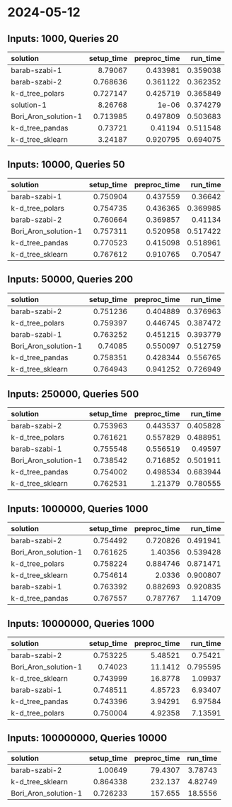 # 2024-05-12

## Inputs: 1000, Queries 20

| solution             |   setup_time |   preproc_time |   run_time |
|:---------------------|-------------:|---------------:|-----------:|
| barab-szabi-1        |     8.79067  |       0.433981 |   0.359038 |
| barab-szabi-2        |     0.768636 |       0.361122 |   0.362352 |
| k-d_tree_polars      |     0.727147 |       0.425719 |   0.365849 |
| solution-1           |     8.26768  |       1e-06    |   0.374279 |
| Bori_Aron_solution-1 |     0.713985 |       0.497809 |   0.503683 |
| k-d_tree_pandas      |     0.73721  |       0.41194  |   0.511548 |
| k-d_tree_sklearn     |     3.24187  |       0.920795 |   0.694075 |

## Inputs: 10000, Queries 50

| solution             |   setup_time |   preproc_time |   run_time |
|:---------------------|-------------:|---------------:|-----------:|
| barab-szabi-1        |     0.750904 |       0.437559 |   0.36642  |
| k-d_tree_polars      |     0.754735 |       0.436365 |   0.369985 |
| barab-szabi-2        |     0.760664 |       0.369857 |   0.41134  |
| Bori_Aron_solution-1 |     0.757311 |       0.520958 |   0.517422 |
| k-d_tree_pandas      |     0.770523 |       0.415098 |   0.518961 |
| k-d_tree_sklearn     |     0.767612 |       0.910765 |   0.70547  |

## Inputs: 50000, Queries 200

| solution             |   setup_time |   preproc_time |   run_time |
|:---------------------|-------------:|---------------:|-----------:|
| barab-szabi-2        |     0.751236 |       0.404889 |   0.376963 |
| k-d_tree_polars      |     0.759397 |       0.446745 |   0.387472 |
| barab-szabi-1        |     0.763252 |       0.451215 |   0.393779 |
| Bori_Aron_solution-1 |     0.74085  |       0.550097 |   0.512759 |
| k-d_tree_pandas      |     0.758351 |       0.428344 |   0.556765 |
| k-d_tree_sklearn     |     0.764943 |       0.941252 |   0.726949 |

## Inputs: 250000, Queries 500

| solution             |   setup_time |   preproc_time |   run_time |
|:---------------------|-------------:|---------------:|-----------:|
| barab-szabi-2        |     0.753963 |       0.443537 |   0.405828 |
| k-d_tree_polars      |     0.761621 |       0.557829 |   0.488951 |
| barab-szabi-1        |     0.755548 |       0.556519 |   0.49597  |
| Bori_Aron_solution-1 |     0.738542 |       0.716852 |   0.501911 |
| k-d_tree_pandas      |     0.754002 |       0.498534 |   0.683944 |
| k-d_tree_sklearn     |     0.762531 |       1.21379  |   0.780555 |

## Inputs: 1000000, Queries 1000

| solution             |   setup_time |   preproc_time |   run_time |
|:---------------------|-------------:|---------------:|-----------:|
| barab-szabi-2        |     0.754492 |       0.720826 |   0.491941 |
| Bori_Aron_solution-1 |     0.761625 |       1.40356  |   0.539428 |
| k-d_tree_polars      |     0.758224 |       0.884746 |   0.871471 |
| k-d_tree_sklearn     |     0.754614 |       2.0336   |   0.900807 |
| barab-szabi-1        |     0.763392 |       0.882693 |   0.920835 |
| k-d_tree_pandas      |     0.767557 |       0.787767 |   1.14709  |

## Inputs: 10000000, Queries 1000

| solution             |   setup_time |   preproc_time |   run_time |
|:---------------------|-------------:|---------------:|-----------:|
| barab-szabi-2        |     0.753225 |        5.48521 |   0.75421  |
| Bori_Aron_solution-1 |     0.74023  |       11.1412  |   0.795595 |
| k-d_tree_sklearn     |     0.743999 |       16.8778  |   1.09937  |
| barab-szabi-1        |     0.748511 |        4.85723 |   6.93407  |
| k-d_tree_pandas      |     0.743396 |        3.94291 |   6.97584  |
| k-d_tree_polars      |     0.750004 |        4.92358 |   7.13591  |

## Inputs: 100000000, Queries 10000

| solution             |   setup_time |   preproc_time |   run_time |
|:---------------------|-------------:|---------------:|-----------:|
| barab-szabi-2        |     1.00649  |        79.4307 |    3.78743 |
| k-d_tree_sklearn     |     0.864338 |       232.137  |    4.82749 |
| Bori_Aron_solution-1 |     0.726233 |       157.655  |   18.5556  |